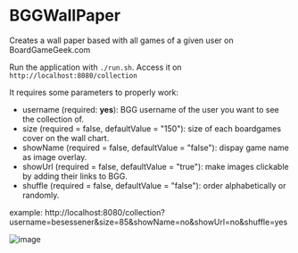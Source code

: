 # BGGWallPaper
Creates a wall paper based with all games of a given user on BoardGameGeek.com

Run the application with `./run.sh`.
Access it on `http://localhost:8080/collection`

It requires some parameters to properly work:

* username (required: **yes**): BGG username of the user you want to see the collection of.
* size (required = false, defaultValue = "150"): size of each boardgames cover on the wall chart.
* showName (required = false, defaultValue = "false"): dispay game name as image overlay.
* showUrl (required = false, defaultValue = "true"): make images clickable by adding their links to BGG.
* shuffle (required = false, defaultValue = "false"): order alphabetically or randomly.

example: http://localhost:8080/collection?username=besessener&size=85&showName=no&showUrl=no&shuffle=yes

![image](https://user-images.githubusercontent.com/8039350/124144974-b876c480-da8c-11eb-9cc0-76a2c350bf6b.png)
